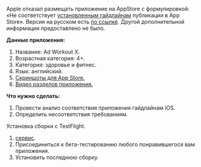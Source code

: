 
Apple отказал размещать приложение на AppStore с формулировкой:
«Не соответствует [установленным гайдлайнам](https://developer.apple.com/app-store/review/guidelines/) публикации в App Store». Версия на русском есть [по ссылке](https://habr.com/ru/post/574850/).
Другой дополнительной информации предоставлено не было.

**Данные приложения:**

1. Название: Ad Workout X.
2. Возрастная категория: 4+.
3. Категория: здоровье и фитнес.
4. Язык: английский.
5. [Cкриншоты для App Store.](https://drive.google.com/drive/folders/1BJdfyQA8RDdcTpHRlBrtUBbfP8ykeaX4?usp=sharing)
6. [Видео разделов приложения.](https://drive.google.com/file/d/1KRT1ALUpJuS-MHwxzYoI8_9q5KZcZwTJ/view?usp=sharing)

**Что нужно сделать:** 

1. Провести  анализ соответствия приложения гайдлайнам iOS. 
2. Определить несоответствия требованиям.



Установка сборки с TestFlight. 

1. [сервис](https://departures.to/).
2. Присоединиться к бета-тестированию любого понравившегося вам приложения.
3. Установить последнюю сборку.

